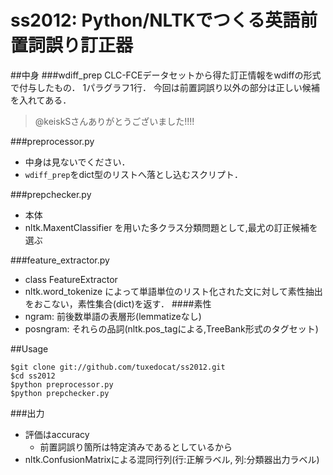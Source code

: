 # ss2012: Python/NLTKでつくる英語前置詞誤り訂正器
##中身
###wdiff_prep
CLC-FCEデータセットから得た訂正情報をwdiffの形式で付与したもの．
1パラグラフ1行．
今回は前置詞誤り以外の部分は正しい候補を入れてある．
>@keiskSさんありがとうございました!!!!

###preprocessor.py
* 中身は見ないでください．
* `wdiff_prep`をdict型のリストへ落とし込むスクリプト．

###prepchecker.py
* 本体  
* nltk.MaxentClassifier を用いた多クラス分類問題として,最尤の訂正候補を選ぶ

###feature_extractor.py
* class FeatureExtractor
* nltk.word_tokenize によって単語単位のリスト化された文に対して素性抽出をおこない，素性集合(dict)を返す．
####素性
* ngram: 前後数単語の表層形(lemmatizeなし)
* posngram: それらの品詞(nltk.pos_tagによる,TreeBank形式のタグセット)

##Usage

    $git clone git://github.com/tuxedocat/ss2012.git
    $cd ss2012
    $python preprocessor.py
    $python prepchecker.py

###出力
* 評価はaccuracy
    * 前置詞誤り箇所は特定済みであるとしているから
* nltk.ConfusionMatrixによる混同行列(行:正解ラベル, 列:分類器出力ラベル)

